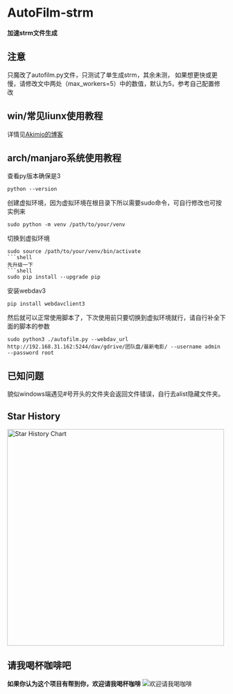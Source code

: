 # AutoFilm-strm
**加速strm文件生成**
## 注意
只魔改了autofilm.py文件，只测试了单生成strm，其余未测，
如果想更快或更慢，请修改文中两处（max_workers=5）中的数值，默认为5，参考自己配置修改
## win/常见liunx使用教程
详情见[Akimio的博客](https://blog.akimio.top/posts/1031/#使用教程)
## arch/manjaro系统使用教程
查看py版本确保是3
```shell
python --version
```
创建虚拟环境，因为虚拟环境在根目录下所以需要sudo命令，可自行修改也可按实例来
```shell
sudo python -m venv /path/to/your/venv
```
切换到虚拟环境
```shell
sudo source /path/to/your/venv/bin/activate
```shell
先升级一下
```shell
sudo pip install --upgrade pip
```
安装webdav3
```shell
pip install webdavclient3
```
然后就可以正常使用脚本了，下次使用前只要切换到虚拟环境就行，请自行补全下面的脚本的参数
```shell
sudo python3 ./autofilm.py --webdav_url http://192.168.31.162:5244/dav/gdrive/团队盘/最新电影/ --username admin --password root
```
    
## 已知问题
貌似windows端遇见#号开头的文件夹会返回文件错误，自行去alist隐藏文件夹。

## Star History
<a href="https://github.com/Akimio521/AutoFilm/stargazers">
    <img width="500" alt="Star History Chart" src="https://api.star-history.com/svg?repos=Akimio521/AutoFilm&type=Date">
</a> 

## 请我喝杯咖啡吧
**如果你认为这个项目有帮到你，欢迎请我喝杯咖啡**
![欢迎请我喝咖啡](https://img.akimio.top/reward/coffee.png)
